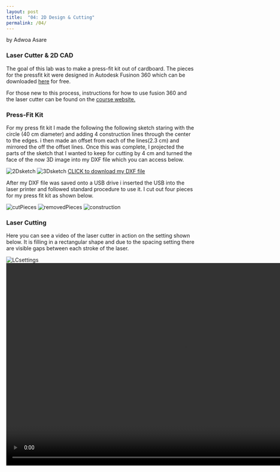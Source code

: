 ```yaml
---
layout: post
title:  "04: 2D Design & Cutting"
permalink: /04/
---
```

by Adwoa Asare

### Laser Cutter & 2D CAD


The goal of this lab was to make a press-fit kit out of cardboard. The pieces for the pressfit kit were designed in Autodesk Fusinon 360 which can be downloaded [here](https://www.autodesk.com/products/fusion-360/students-teachers-educators) for free.

For those new to this process, instructions for how to use fusion 360 and the laser cutter can be found on the [course website.](https://nathanmelenbrink.github.io/intro-dig-fab/03_cutting/index.html)

### Press-Fit Kit

For my press fit kit I made the following the following sketch staring with the circle (40 cm diameter) and adding 4 construction lines through the center to the edges. i then made an offset from each of the lines(2.3 cm) and mirrored the off the offset lines. Once this was complete, I projected the parts of the sketch that I wanted to keep for cutting by 4 cm and turned the face of the now 3D image into my DXF file which you can access below.

<img src="2Dsketch.png" alt="2Dsketch">
<img src="3Dsketch.png" alt="3Dsketch">
<a href='Circle1.dxf' download>CLICK to download my DXF file</a>

After my DXF file was saved onto a USB drive i inserted the USB into the laser printer and followed standard procedure to use it. I cut out four pieces for my press fit kit as shown below.

<img src="cutPieces.JPG" alt="cutPieces">
<img src="removedPieces.JPG" alt="removedPieces">
<img src="Constructon.JPG" alt="construction">

### Laser Cutting

Here you can see a video of the laser cutter in action on the setting shown below. It is filling in a rectangular shape and due to the spacing setting there are visible gaps between each stroke of the laser.

<img src="LCsettings.JPG" alt="LCsettings">

<video width="955" height="541" controls>
	<source src="laserCutter.MOV" type="video/MOV">
</video>



<!-- You can also use HTML tags to include a video -->


<!-- Or to add a download link to any (reasonably small) file in your permalink directory -->



